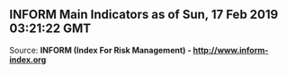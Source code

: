 ## INFORM Main Indicators as of Sun, 17 Feb 2019 03:21:22 GMT

Source: **INFORM (Index For Risk Management) - http://www.inform-index.org**